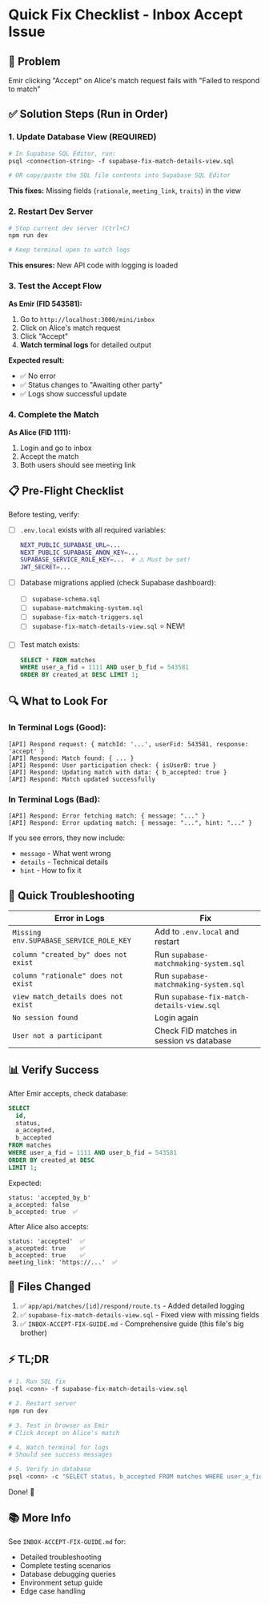 # Quick Fix Checklist - Inbox Accept Issue

## 🚨 Problem
Emir clicking "Accept" on Alice's match request fails with "Failed to respond to match"

## ✅ Solution Steps (Run in Order)

### 1. Update Database View (REQUIRED)
```bash
# In Supabase SQL Editor, run:
psql <connection-string> -f supabase-fix-match-details-view.sql

# OR copy/paste the SQL file contents into Supabase SQL Editor
```

**This fixes:** Missing fields (`rationale`, `meeting_link`, `traits`) in the view

### 2. Restart Dev Server
```bash
# Stop current dev server (Ctrl+C)
npm run dev

# Keep terminal open to watch logs
```

**This ensures:** New API code with logging is loaded

### 3. Test the Accept Flow

**As Emir (FID 543581):**
1. Go to `http://localhost:3000/mini/inbox`
2. Click on Alice's match request
3. Click "Accept"
4. **Watch terminal logs** for detailed output

**Expected result:**
- ✅ No error
- ✅ Status changes to "Awaiting other party"
- ✅ Logs show successful update

### 4. Complete the Match

**As Alice (FID 1111):**
1. Login and go to inbox
2. Accept the match
3. Both users should see meeting link

## 📋 Pre-Flight Checklist

Before testing, verify:

- [ ] `.env.local` exists with all required variables:
  ```bash
  NEXT_PUBLIC_SUPABASE_URL=...
  NEXT_PUBLIC_SUPABASE_ANON_KEY=...
  SUPABASE_SERVICE_ROLE_KEY=...  # ⚠️ Must be set!
  JWT_SECRET=...
  ```

- [ ] Database migrations applied (check Supabase dashboard):
  - [ ] `supabase-schema.sql`
  - [ ] `supabase-matchmaking-system.sql`
  - [ ] `supabase-fix-match-triggers.sql`
  - [ ] `supabase-fix-match-details-view.sql` ⭐ NEW!

- [ ] Test match exists:
  ```sql
  SELECT * FROM matches
  WHERE user_a_fid = 1111 AND user_b_fid = 543581
  ORDER BY created_at DESC LIMIT 1;
  ```

## 🔍 What to Look For

### In Terminal Logs (Good):
```
[API] Respond request: { matchId: '...', userFid: 543581, response: 'accept' }
[API] Respond: Match found: { ... }
[API] Respond: User participation check: { isUserB: true }
[API] Respond: Updating match with data: { b_accepted: true }
[API] Respond: Match updated successfully
```

### In Terminal Logs (Bad):
```
[API] Respond: Error fetching match: { message: "..." }
[API] Respond: Error updating match: { message: "...", hint: "..." }
```

If you see errors, they now include:
- `message` - What went wrong
- `details` - Technical details
- `hint` - How to fix it

## 🐛 Quick Troubleshooting

| Error in Logs | Fix |
|---------------|-----|
| `Missing env.SUPABASE_SERVICE_ROLE_KEY` | Add to `.env.local` and restart |
| `column "created_by" does not exist` | Run `supabase-matchmaking-system.sql` |
| `column "rationale" does not exist` | Run `supabase-matchmaking-system.sql` |
| `view match_details does not exist` | Run `supabase-fix-match-details-view.sql` |
| `No session found` | Login again |
| `User not a participant` | Check FID matches in session vs database |

## 📊 Verify Success

After Emir accepts, check database:

```sql
SELECT
  id,
  status,
  a_accepted,
  b_accepted
FROM matches
WHERE user_a_fid = 1111 AND user_b_fid = 543581
ORDER BY created_at DESC
LIMIT 1;
```

Expected:
```
status: 'accepted_by_b'
a_accepted: false
b_accepted: true  ✅
```

After Alice also accepts:
```
status: 'accepted'  ✅
a_accepted: true    ✅
b_accepted: true    ✅
meeting_link: 'https://...'  ✅
```

## 🎯 Files Changed

1. ✅ `app/api/matches/[id]/respond/route.ts` - Added detailed logging
2. ✅ `supabase-fix-match-details-view.sql` - Fixed view with missing fields
3. ✅ `INBOX-ACCEPT-FIX-GUIDE.md` - Comprehensive guide (this file's big brother)

## ⚡ TL;DR

```bash
# 1. Run SQL fix
psql <conn> -f supabase-fix-match-details-view.sql

# 2. Restart server
npm run dev

# 3. Test in browser as Emir
# Click Accept on Alice's match

# 4. Watch terminal for logs
# Should see success messages

# 5. Verify in database
psql <conn> -c "SELECT status, b_accepted FROM matches WHERE user_a_fid=1111 AND user_b_fid=543581;"
```

Done! 🎉

## 📚 More Info

See `INBOX-ACCEPT-FIX-GUIDE.md` for:
- Detailed troubleshooting
- Complete testing scenarios
- Database debugging queries
- Environment setup guide
- Edge case handling
